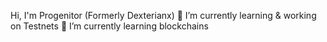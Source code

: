Hi, I'm Progenitor (Formerly Dexterianx)
🔭 I’m currently learning & working on Testnets
🌱 I’m currently learning blockchains
